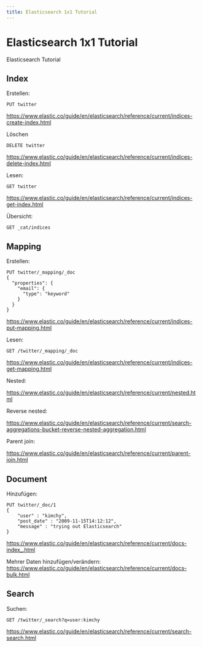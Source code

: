```yaml
---
title: Elasticsearch 1x1 Tutorial
---
```


# Elasticsearch 1x1 Tutorial

Elasticsearch Tutorial

## Index

Erstellen:

`PUT twitter`

<https://www.elastic.co/guide/en/elasticsearch/reference/current/indices-create-index.html>

Löschen

`DELETE twitter`

<https://www.elastic.co/guide/en/elasticsearch/reference/current/indices-delete-index.html>

Lesen:

`GET twitter`

<https://www.elastic.co/guide/en/elasticsearch/reference/current/indices-get-index.html>

Übersicht:

`GET _cat/indices`

## Mapping

Erstellen:

    PUT twitter/_mapping/_doc
    {
      "properties": {
        "email": {
          "type": "keyword"
        }
      }
    }

<https://www.elastic.co/guide/en/elasticsearch/reference/current/indices-put-mapping.html>

Lesen:

`GET /twitter/_mapping/_doc`

<https://www.elastic.co/guide/en/elasticsearch/reference/current/indices-get-mapping.html>

Nested:

<https://www.elastic.co/guide/en/elasticsearch/reference/current/nested.html>

Reverse nested:

<https://www.elastic.co/guide/en/elasticsearch/reference/current/search-aggregations-bucket-reverse-nested-aggregation.html>

Parent join:

<https://www.elastic.co/guide/en/elasticsearch/reference/current/parent-join.html>

## Document

Hinzufügen:

    PUT twitter/_doc/1
    {
        "user" : "kimchy",
        "post_date" : "2009-11-15T14:12:12",
        "message" : "trying out Elasticsearch"
    }

<https://www.elastic.co/guide/en/elasticsearch/reference/current/docs-index_.html>

Mehrer Daten hinzufügen/verändern:
<https://www.elastic.co/guide/en/elasticsearch/reference/current/docs-bulk.html>

## Search

Suchen:

`GET /twitter/_search?q=user:kimchy`

<https://www.elastic.co/guide/en/elasticsearch/reference/current/search-search.html>
